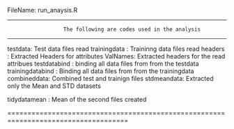 FileName: run_anaysis.R

__________________________________________________________________________________
                      The following are codes used in the analysis 
__________________________________________________________________________________
testdata:       Test data files read
trainingdata :  Traininng data files read
headers :       Extracted Headers for attributes 
ValNames:       Extracted headers for the read attribues 
testdatabind :  binding all data files from from the testdata
trainingdatabind : Binding all data files from from the trainingdata
combineddata:   Combined test and trainign files
stdmeandata:    Extracted only the Mean and STD datasets

tidydatamean : Mean of the second files created

====================================================================================